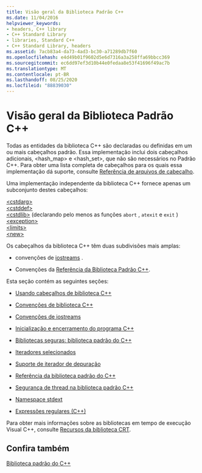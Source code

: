```yaml
---
title: Visão geral da Biblioteca Padrão C++
ms.date: 11/04/2016
helpviewer_keywords:
- headers, C++ library
- C++ Standard Library
- libraries, Standard C++
- C++ Standard Library, headers
ms.assetid: 7acb83a4-da73-4ad3-bc30-a71289db7f60
ms.openlocfilehash: e4d49b01f9602d5e6d7316a3a258ffa69bbcc369
ms.sourcegitcommit: ec6dd97ef3d10b44e0fedaa8e53f41696f49ac7b
ms.translationtype: MT
ms.contentlocale: pt-BR
ms.lasthandoff: 08/25/2020
ms.locfileid: "88839030"
---
```

# <a name="c-standard-library-overview"></a>Visão geral da Biblioteca Padrão C++

Todas as entidades da biblioteca C++ são declaradas ou definidas em um ou mais cabeçalhos padrão. Essa implementação inclui dois cabeçalhos adicionais, \<hash_map> e \<hash_set>, que não são necessários no Padrão C++. Para obter uma lista completa de cabeçalhos para os quais essa implementação dá suporte, consulte [Referência de arquivos de cabeçalho](../standard-library/cpp-standard-library-header-files.md).

Uma implementação independente da biblioteca C++ fornece apenas um subconjunto destes cabeçalhos:

[\<cstdarg>](../standard-library/cstdarg.md)\
[\<cstddef>](../standard-library/cstddef.md)\
[\<cstdlib>](../standard-library/cstdlib.md) (declarando pelo menos as funções `abort` , `atexit` e `exit` ) \
[\<exception>](../standard-library/exception.md)\
[\<limits>](../standard-library/limits.md)\
[\<new>](../standard-library/new.md)

Os cabeçalhos da biblioteca C++ têm duas subdivisões mais amplas:

- convenções de [iostreams](../standard-library/iostreams-conventions.md) .

- Convenções da [Referência da Biblioteca Padrão C++](../standard-library/cpp-standard-library-reference.md).

Esta seção contém as seguintes seções:

- [Usando cabeçalhos de biblioteca C++](../standard-library/using-cpp-library-headers.md)

- [Convenções de biblioteca C++](../standard-library/cpp-library-conventions.md)

- [Convenções de iostreams](../standard-library/iostreams-conventions.md)

- [Inicialização e encerramento do programa C++](../standard-library/cpp-program-startup-and-termination.md)

- [Bibliotecas seguras: biblioteca padrão do C++](../standard-library/safe-libraries-cpp-standard-library.md)

- [Iteradores selecionados](../standard-library/checked-iterators.md)

- [Suporte de iterador de depuração](../standard-library/debug-iterator-support.md)

- [Referência da biblioteca padrão do C++](../standard-library/cpp-standard-library-reference.md)

- [Segurança de thread na biblioteca padrão C++](../standard-library/thread-safety-in-the-cpp-standard-library.md)

- [Namespace stdext](../standard-library/stdext-namespace.md)

- [Expressões regulares (C++)](../standard-library/regular-expressions-cpp.md)

Para obter mais informações sobre as bibliotecas em tempo de execução Visual C++, consulte [Recursos da biblioteca CRT](../c-runtime-library/crt-library-features.md).

## <a name="see-also"></a>Confira também

[Biblioteca padrão do C++](../standard-library/cpp-standard-library-reference.md)
